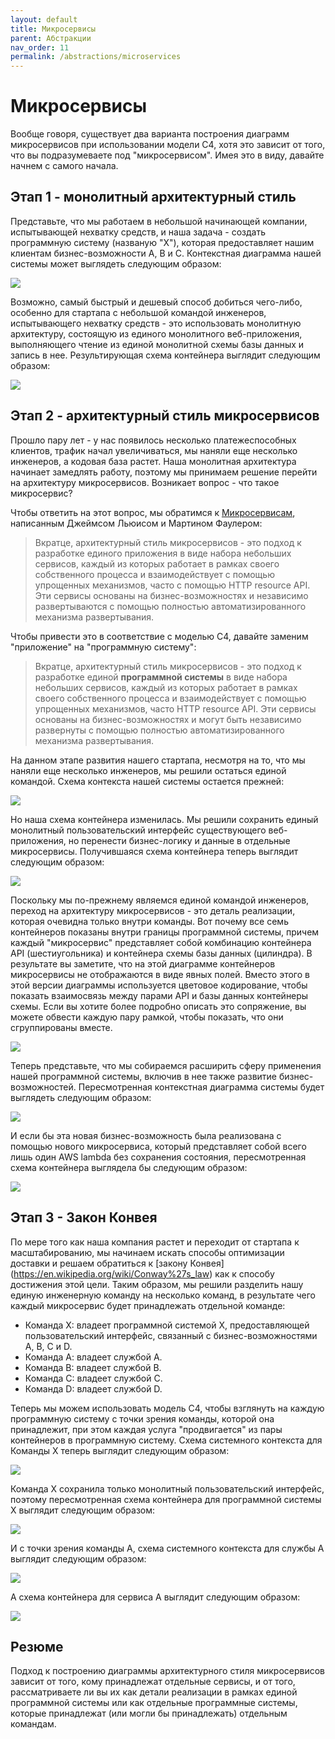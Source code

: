 ```yaml
---
layout: default
title: Микросервисы
parent: Абстракции
nav_order: 11
permalink: /abstractions/microservices
---
```


# Микросервисы

Вообще говоря, существует два варианта построения диаграмм микросервисов при использовании модели C4, хотя это зависит
от того, что вы подразумеваете под "микросервисом". Имея это в виду, давайте начнем с самого начала.

## Этап 1 - монолитный архитектурный стиль

Представьте, что мы работаем в небольшой начинающей компании, испытывающей нехватку средств, и наша задача - создать 
программную систему (названую "X"), которая предоставляет нашим клиентам бизнес-возможности A, B и C. Контекстная 
диаграмма нашей системы может выглядеть следующим образом:

![](/images/microservices/1.png)

Возможно, самый быстрый и дешевый способ добиться чего-либо, особенно для стартапа с небольшой командой инженеров, 
испытывающего нехватку средств - это использовать монолитную архитектуру, состоящую из единого монолитного 
веб-приложения, выполняющего чтение из единой монолитной схемы базы данных и запись в нее. Результирующая схема 
контейнера выглядит следующим образом:

![](/images/microservices/2.png)

## Этап 2 - архитектурный стиль микросервисов

Прошло пару лет - у нас появилось несколько платежеспособных клиентов, трафик начал увеличиваться, мы наняли еще
несколько инженеров, а кодовая база растет. Наша монолитная архитектура начинает замедлять работу, поэтому мы
принимаем решение перейти на архитектуру микросервисов. Возникает вопрос - что такое микросервис?

Чтобы ответить на этот вопрос, мы обратимся к [Микросервисам](https://martinfowler.com/articles/microservices.html), 
написанным Джеймсом Льюисом и Мартином Фаулером:

> Вкратце, архитектурный стиль микросервисов - это подход к разработке единого приложения в виде набора небольших 
> сервисов, каждый из которых работает в рамках своего собственного процесса и взаимодействует с помощью упрощенных 
> механизмов, часто с помощью HTTP resource API. Эти сервисы основаны на бизнес-возможностях и независимо развертываются
> с помощью полностью автоматизированного механизма развертывания.

Чтобы привести это в соответствие с моделью C4, давайте заменим "приложение" на "программную систему":

> Вкратце, архитектурный стиль микросервисов - это подход к разработке единой __программной системы__ в виде набора 
> небольших сервисов, каждый из которых работает в рамках своего собственного процесса и взаимодействует с помощью 
> упрощенных механизмов, часто HTTP resource API. Эти сервисы основаны на бизнес-возможностях и могут быть независимо 
> развернуты с помощью полностью автоматизированного механизма развертывания.

На данном этапе развития нашего стартапа, несмотря на то, что мы наняли еще несколько инженеров, мы решили остаться
единой командой. Схема контекста нашей системы остается прежней:

![](/images/microservices/3.png)

Но наша схема контейнера изменилась. Мы решили сохранить единый монолитный пользовательский интерфейс существующего
веб-приложения, но перенести бизнес-логику и данные в отдельные микросервисы. Получившаяся схема контейнера теперь 
выглядит следующим образом:

![](/images/microservices/4.png)

Поскольку мы по-прежнему являемся единой командой инженеров, переход на архитектуру микросервисов - это деталь 
реализации, которая очевидна только внутри команды. Вот почему все семь контейнеров показаны внутри границы программной
системы, причем каждый "микросервис" представляет собой комбинацию контейнера API (шестиугольника) и контейнера схемы 
базы данных (цилиндра). В результате вы заметите, что на этой диаграмме контейнеров микросервисы не отображаются в виде
явных полей. Вместо этого в этой версии диаграммы используется цветовое кодирование, чтобы показать взаимосвязь между 
парами API и базы данных контейнеры схемы. Если вы хотите более подробно описать это сопряжение, вы можете обвести 
каждую пару рамкой, чтобы показать, что они сгруппированы вместе.

![](/images/microservices/5.png)

Теперь представьте, что мы собираемся расширить сферу применения нашей программной системы, включив в нее также развитие
бизнес-возможностей. Пересмотренная контекстная диаграмма системы будет выглядеть следующим образом:

![](/images/microservices/6.png)

И если бы эта новая бизнес-возможность была реализована с помощью нового микросервиса, который представляет собой всего
лишь один AWS lambda без сохранения состояния, пересмотренная схема контейнера выглядела бы следующим образом:

![](/images/microservices/7.png)

## Этап 3 - Закон Конвея

По мере того как наша компания растет и переходит от стартапа к масштабированию, мы начинаем искать способы оптимизации
доставки и решаем обратиться к [закону Конвея] (https://en.wikipedia.org/wiki/Conway%27s_law) как к способу достижения 
этой цели. Таким образом, мы решили разделить нашу единую инженерную команду на несколько команд, в результате чего
каждый микросервис будет принадлежать отдельной команде:

- Команда X: владеет программной системой X, предоставляющей пользовательский интерфейс, связанный с 
бизнес-возможностями A, B, C и D.
- Команда А: владеет службой А.
- Команда B: владеет службой B.
- Команда C: владеет службой C.
- Команда D: владеет службой D.

Теперь мы можем использовать модель C4, чтобы взглянуть на каждую программную систему с точки зрения команды, которой
она принадлежит, при этом каждая услуга "продвигается" из пары контейнеров в программную систему. Схема системного
контекста для Команды X теперь выглядит следующим образом:

![](/images/microservices/8.png)

Команда X сохранила только монолитный пользовательский интерфейс, поэтому пересмотренная схема контейнера для 
программной системы X выглядит следующим образом:

![](/images/microservices/9.png)

И с точки зрения команды А, схема системного контекста для службы А выглядит следующим образом:

![](/images/microservices/10.png)

А схема контейнера для сервиса A выглядит следующим образом:

![](/images/microservices/11.png)

## Резюме

Подход к построению диаграммы архитектурного стиля микросервисов зависит от того, кому принадлежат
отдельные сервисы, и от того, рассматриваете ли вы их как детали реализации в рамках единой программной системы или
как отдельные программные системы, которые принадлежат (или могли бы принадлежать) отдельным командам.

